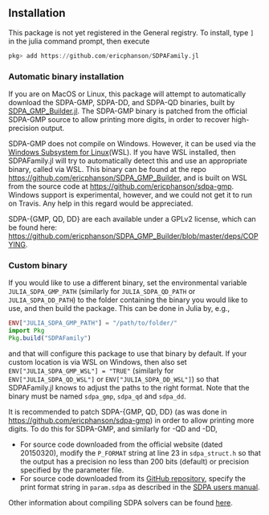 ## Installation

This package is not yet registered in the General registry. To install, type `]`
in the julia command prompt, then execute

```julia
pkg> add https://github.com/ericphanson/SDPAFamily.jl
```

### Automatic binary installation

If you are on MacOS or Linux, this package will attempt to automatically
download the SDPA-GMP, SDPA-DD, and SDPA-QD binaries, built by
[SDPA\_GMP\_Builder.jl](https://github.com/ericphanson/SDPA_GMP_Builder). The
SDPA-GMP binary is patched from the official SDPA-GMP source to allow printing
more digits, in order to recover high-precision output.

SDPA-GMP does not compile on Windows. However, it can be used via the [Windows
Subsystem for Linux](https://docs.microsoft.com/en-us/windows/wsl/about)(WSL).
If you have WSL installed, then SDPAFamily.jl will try to automatically detect
this and use an appropriate binary, called via WSL. This binary can be found at
the repo <https://github.com/ericphanson/SDPA_GMP_Builder>, and is built on WSL
from the source code at <https://github.com/ericphanson/sdpa-gmp>. Windows
support is experimental, however, and we could not get it to run on Travis. Any
help in this regard would be appreciated.

SDPA-{GMP, QD, DD} are each available under a GPLv2 license, which can be found
here:
<https://github.com/ericphanson/SDPA_GMP_Builder/blob/master/deps/COPYING>.

### Custom binary

If you would like to use a different binary, set the environmental variable
`JULIA_SDPA_GMP_PATH` (similarly for `JULIA_SDPA_QD_PATH` or
`JULIA_SDPA_DD_PATH`) to the folder containing the binary you would like to use,
and then build the package. This can be done in Julia by, e.g.,

```julia
ENV["JULIA_SDPA_GMP_PATH"] = "/path/to/folder/"
import Pkg
Pkg.build("SDPAFamily")
```

and that will configure this package to use that binary by default. If your
custom location is via WSL on Windows, then also set `ENV["JULIA_SDPA_GMP_WSL"]
= "TRUE"` (similarly for `ENV["JULIA_SDPA_QD_WSL"]` or
`ENV["JULIA_SDPA_DD_WSL"]`) so that SDPAFamily.jl knows to adjust the paths to
the right format. Note that the binary must be named `sdpa_gmp`, `sdpa_qd` and
`sdpa_dd`. 

It is recommended to patch SDPA-{GMP, QD, DD} (as was done in
<https://github.com/ericphanson/sdpa-gmp>) in order to allow printing more
digits. To do this for SDPA-GMP, and similarly for -QD and -DD,

* For source code downloaded from the official website (dated 20150320), modify
  the `P_FORMAT` string at line 23 in `sdpa_struct.h` so that the output has a
  precision no less than 200 bits (default) or precision specified by the
  parameter file. 
* For source code downloaded from its [GitHub
  repository](https://github.com/nakatamaho/sdpa-gmp), specify the print format
  string in `param.sdpa` as described in the [SDPA users
  manual](https://sourceforge.net/projects/sdpa/files/sdpa/sdpa.7.1.1.manual.20080618.pdf).

Other information about compiling SDPA solvers can be found
[here](http://sdpa.sourceforge.net/download.html). 
